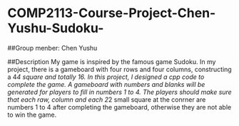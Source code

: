 # COMP2113-Course-Project-Chen-Yushu-Sudoku-

##Group menber: Chen Yushu 

##Description
My game is inspired by the famous game Sudoku. In my project, there is a gameboard with four rows and four columns, constructing a 4*4 square and totally 16.
In this project, I designed a cpp code to complete the game. A gameboard with numbers and blanks will be generated for players to fill in numbers 1 to 4. The players should make sure that each raw, column and each 2*2 small square at the conrner are numbers 1 to 4 after completing the gameboard, otherwise they are not able to win the game.

